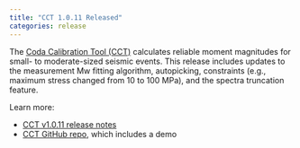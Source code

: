 ```yaml
---
title: "CCT 1.0.11 Released"
categories: release
---
```


The [Coda Calibration Tool (CCT)](https://github.com/LLNL/coda-calibration-tool) calculates reliable moment magnitudes for small- to moderate-sized seismic events. This release includes updates to the measurement Mw fitting algorithm, autopicking, constraints (e.g., maximum stress changed from 10 to 100 MPa), and the spectra truncation feature.

Learn more:

- [CCT v1.0.11 release notes](https://github.com/LLNL/coda-calibration-tool/releases/tag/1.0.11)
- [CCT GitHub repo](https://github.com/LLNL/coda-calibration-tool), which includes a demo
